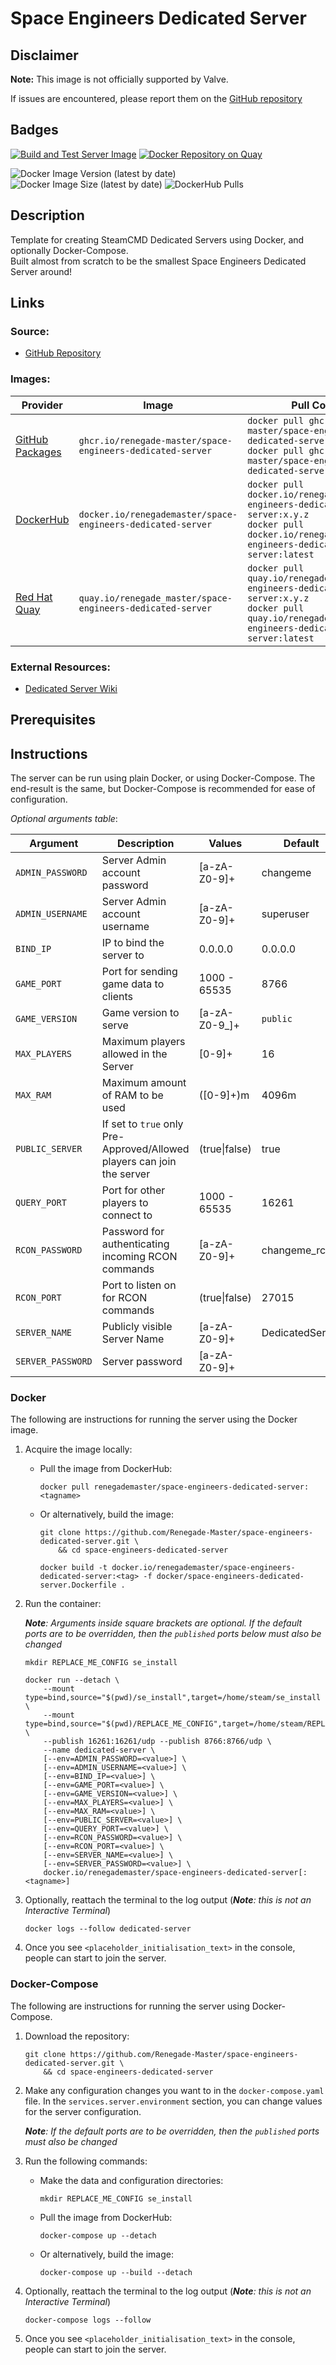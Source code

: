 # Space Engineers Dedicated Server

## Disclaimer

**Note:** This image is not officially supported by Valve.

If issues are encountered, please report them on
the [GitHub repository](https://github.com/Renegade-Master/space-engineers-dedicated-server/issues/new/choose)

## Badges

[![Build and Test Server Image](https://github.com/Renegade-Master/space-engineers-dedicated-server/actions/workflows/docker-build.yml/badge.svg?branch=main)](https://github.com/Renegade-Master/space-engineers-dedicated-server/actions/workflows/docker-build.yml)
[![Docker Repository on Quay](https://quay.io/repository/renegade_master/space-engineers-dedicated-server/status "Docker Repository on Quay")](https://quay.io/repository/renegade_master/space-engineers-dedicated-server)

![Docker Image Version (latest by date)](https://img.shields.io/docker/v/renegademaster/space-engineers-dedicated-server?label=Latest%20Version)
![Docker Image Size (latest by date)](https://img.shields.io/docker/image-size/renegademaster/space-engineers-dedicated-server?label=Image%20Size)
![DockerHub Pulls](https://img.shields.io/docker/pulls/renegademaster/space-engineers-dedicated-server?label=DockerHub%20Pull%20Count)

## Description

Template for creating SteamCMD Dedicated Servers using Docker, and optionally Docker-Compose.  
Built almost from scratch to be the smallest Space Engineers Dedicated Server around!

## Links

### Source:

- [GitHub Repository](https://github.com/Renegade-Master/space-engineers-dedicated-server)

### Images:

| Provider                                                                                                                               | Image                                                       | Pull Command                                                                                                                                                     |
|----------------------------------------------------------------------------------------------------------------------------------------|-------------------------------------------------------------|------------------------------------------------------------------------------------------------------------------------------------------------------------------|
| [GitHub Packages](https://github.com/Renegade-Master/space-engineers-dedicated-server/pkgs/container/space-engineers-dedicated-server) | `ghcr.io/renegade-master/space-engineers-dedicated-server`  | `docker pull ghcr.io/renegade-master/space-engineers-dedicated-server:x.y.z`<br/>`docker pull ghcr.io/renegade-master/space-engineers-dedicated-server:latest`   |
| [DockerHub](https://hub.docker.com/r/renegademaster/space-engineers-dedicated-server)                                                  | `docker.io/renegademaster/space-engineers-dedicated-server` | `docker pull docker.io/renegademaster/space-engineers-dedicated-server:x.y.z`<br/>`docker pull docker.io/renegademaster/space-engineers-dedicated-server:latest` |
| [Red Hat Quay](https://quay.io/repository/renegade_master/space-engineers-dedicated-server)                                            | `quay.io/renegade_master/space-engineers-dedicated-server`  | `docker pull quay.io/renegade_master/space-engineers-dedicated-server:x.y.z`<br/>`docker pull quay.io/renegade_master/space-engineers-dedicated-server:latest`   |

### External Resources:

- [Dedicated Server Wiki](https://developer.valvesoftware.com/wiki/SteamCMD)

## Prerequisites

## Instructions

The server can be run using plain Docker, or using Docker-Compose. The end-result is the same, but Docker-Compose is
recommended for ease of configuration.

_Optional arguments table_:

| Argument          | Description                                                            | Values            | Default         |
|-------------------|------------------------------------------------------------------------|-------------------|-----------------|
| `ADMIN_PASSWORD`  | Server Admin account password                                          | [a-zA-Z0-9]+      | changeme        |
| `ADMIN_USERNAME`  | Server Admin account username                                          | [a-zA-Z0-9]+      | superuser       |
| `BIND_IP`         | IP to bind the server to                                               | 0.0.0.0           | 0.0.0.0         |
| `GAME_PORT`       | Port for sending game data to clients                                  | 1000 - 65535      | 8766            |
| `GAME_VERSION`    | Game version to serve                                                  | [a-zA-Z0-9_]+     | `public`        |
| `MAX_PLAYERS`     | Maximum players allowed in the Server                                  | [0-9]+            | 16              |
| `MAX_RAM`         | Maximum amount of RAM to be used                                       | ([0-9]+)m         | 4096m           |
| `PUBLIC_SERVER`   | If set to `true` only Pre-Approved/Allowed players can join the server | (true&vert;false) | true            |
| `QUERY_PORT`      | Port for other players to connect to                                   | 1000 - 65535      | 16261           |
| `RCON_PASSWORD`   | Password for authenticating incoming RCON commands                     | [a-zA-Z0-9]+      | changeme_rcon   |
| `RCON_PORT`       | Port to listen on for RCON commands                                    | (true&vert;false) | 27015           |
| `SERVER_NAME`     | Publicly visible Server Name                                           | [a-zA-Z0-9]+      | DedicatedServer |
| `SERVER_PASSWORD` | Server password                                                        | [a-zA-Z0-9]+      |                 |

### Docker

The following are instructions for running the server using the Docker image.

1. Acquire the image locally:

    - Pull the image from DockerHub:

      ```shell
      docker pull renegademaster/space-engineers-dedicated-server:<tagname>
      ```

    - Or alternatively, build the image:

       ```shell
       git clone https://github.com/Renegade-Master/space-engineers-dedicated-server.git \
           && cd space-engineers-dedicated-server

       docker build -t docker.io/renegademaster/space-engineers-dedicated-server:<tag> -f docker/space-engineers-dedicated-server.Dockerfile .
       ```

2. Run the container:

   ***Note**: Arguments inside square brackets are optional. If the default ports are to be overridden, then the
   `published` ports below must also be changed*

   ```shell
   mkdir REPLACE_ME_CONFIG se_install

   docker run --detach \
       --mount type=bind,source="$(pwd)/se_install",target=/home/steam/se_install \
       --mount type=bind,source="$(pwd)/REPLACE_ME_CONFIG",target=/home/steam/REPLACE_ME_CONFIG \
       --publish 16261:16261/udp --publish 8766:8766/udp \
       --name dedicated-server \
       [--env=ADMIN_PASSWORD=<value>] \
       [--env=ADMIN_USERNAME=<value>] \
       [--env=BIND_IP=<value>] \
       [--env=GAME_PORT=<value>] \
       [--env=GAME_VERSION=<value>] \
       [--env=MAX_PLAYERS=<value>] \
       [--env=MAX_RAM=<value>] \
       [--env=PUBLIC_SERVER=<value>] \
       [--env=QUERY_PORT=<value>] \
       [--env=RCON_PASSWORD=<value>] \
       [--env=RCON_PORT=<value>] \
       [--env=SERVER_NAME=<value>] \
       [--env=SERVER_PASSWORD=<value>] \
       docker.io/renegademaster/space-engineers-dedicated-server[:<tagname>]
   ```

3. Optionally, reattach the terminal to the log output (***Note**: this is not an Interactive Terminal*)

   ```shell
   docker logs --follow dedicated-server
   ```

4. Once you see `<placeholder_initialisation_text>` in the console, people can start to join the server.

### Docker-Compose

The following are instructions for running the server using Docker-Compose.

1. Download the repository:

   ```shell
   git clone https://github.com/Renegade-Master/space-engineers-dedicated-server.git \
       && cd space-engineers-dedicated-server
   ```

2. Make any configuration changes you want to in the `docker-compose.yaml` file. In
   the `services.server.environment` section, you can change values for the server configuration.

   ***Note**: If the default ports are to be overridden, then the `published` ports must also be changed*

3. Run the following commands:

    - Make the data and configuration directories:

      ```shell
      mkdir REPLACE_ME_CONFIG se_install
      ```

    - Pull the image from DockerHub:

      ```shell
      docker-compose up --detach
      ```

    - Or alternatively, build the image:

      ```shell
      docker-compose up --build --detach
      ```

4. Optionally, reattach the terminal to the log output (***Note**: this is not an Interactive Terminal*)

   ```shell
   docker-compose logs --follow
   ```

5. Once you see `<placeholder_initialisation_text>` in the console, people can start to join the server.
